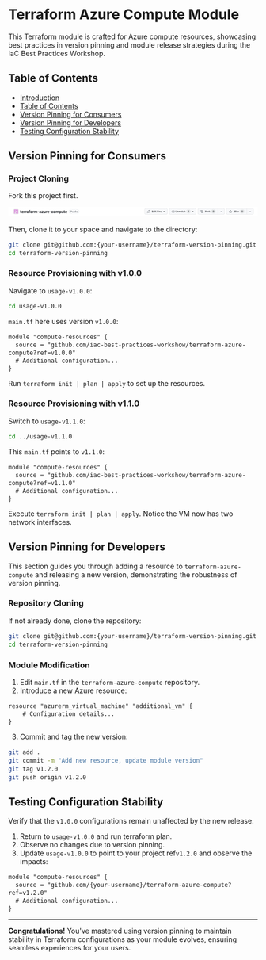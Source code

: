 # Terraform Azure Compute Module

This Terraform module is crafted for Azure compute resources, showcasing best practices in version pinning and module release strategies during the IaC Best Practices Workshop.

## Table of Contents

- [Introduction](#terraform-azure-compute-module)
- [Table of Contents](#table-of-contents)
- [Version Pinning for Consumers](#version-pinning-for-consumers)
- [Version Pinning for Developers](#version-pinning-for-developers)
- [Testing Configuration Stability](#testing-configuration-stability)

## Version Pinning for Consumers

### Project Cloning

Fork this project first.

![Forking Illustration](./images/image.png)

Then, clone it to your space and navigate to the directory:

```sh
git clone git@github.com:{your-username}/terraform-version-pinning.git
cd terraform-version-pinning
```

### Resource Provisioning with v1.0.0

Navigate to `usage-v1.0.0`:

```sh
cd usage-v1.0.0
```

`main.tf` here uses version `v1.0.0`:

```hcl
module "compute-resources" {
  source = "github.com/iac-best-practices-workshow/terraform-azure-compute?ref=v1.0.0"
  # Additional configuration...
}
```

Run `terraform init | plan | apply` to set up the resources.

### Resource Provisioning with v1.1.0

Switch to `usage-v1.1.0`:

```sh
cd ../usage-v1.1.0
```

This `main.tf` points to `v1.1.0`:

```hcl
module "compute-resources" {
  source = "github.com/iac-best-practices-workshow/terraform-azure-compute?ref=v1.1.0"
  # Additional configuration...
}
```

Execute `terraform init | plan | apply`. Notice the VM now has two network interfaces.

## Version Pinning for Developers

This section guides you through adding a resource to `terraform-azure-compute` and releasing a new version, demonstrating the robustness of version pinning.

### Repository Cloning

If not already done, clone the repository:

```sh
git clone git@github.com:{your-username}/terraform-version-pinning.git
cd terraform-version-pinning
```

### Module Modification

1. Edit `main.tf` in the `terraform-azure-compute` repository.
2. Introduce a new Azure resource:

```hcl
resource "azurerm_virtual_machine" "additional_vm" {
    # Configuration details...
}
```

3. Commit and tag the new version:

```sh
git add .
git commit -m "Add new resource, update module version"
git tag v1.2.0
git push origin v1.2.0
```

## Testing Configuration Stability

Verify that the `v1.0.0` configurations remain unaffected by the new release:

1. Return to `usage-v1.0.0` and run terraform plan.
2. Observe no changes due to version pinning.
3. Update `usage-v1.0.0` to point to your project ref`v1.2.0` and observe the impacts:

```hcl
module "compute-resources" {
  source = "github.com/{your-username}/terraform-azure-compute?ref=v1.2.0"
  # Additional configuration...
}
```

---

**Congratulations!** You've mastered using version pinning to maintain stability in Terraform configurations as your module evolves, ensuring seamless experiences for your users.
